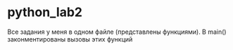 # python_lab2

Все задания у меня в одном файле (представлены функциями). В main() законментированы вызовы этих функций
